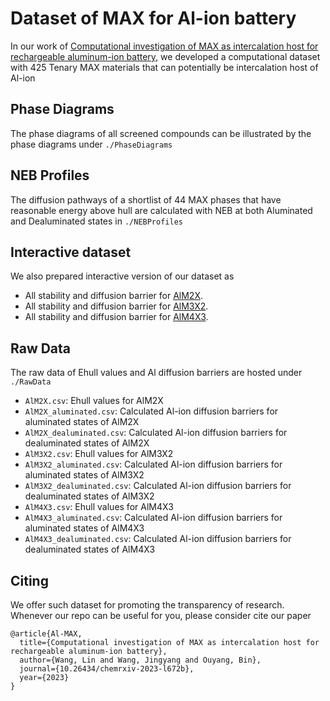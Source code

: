 # Dataset of MAX for Al-ion battery

In our work of [Computational investigation of MAX as intercalation host for rechargeable aluminum-ion battery](to_be_added), we 
developed a computational dataset with 425 Tenary MAX materials that can potentially be intercalation host of Al-ion

## Phase Diagrams
The phase diagrams of all screened compounds can be illustrated by the phase diagrams under `./PhaseDiagrams`

## NEB Profiles
The diffusion pathways of a shortlist of 44 MAX phases that have reasonable energy above hull are calculated with NEB 
at both Aluminated and Dealuminated states in `./NEBProfiles`

## Interactive dataset
We also prepared interactive version of our dataset as 
* All stability and diffusion barrier for [AlM2X](https://jeff-oakley.github.io/Al-MAX_data/heatmap_AlM2X.html).
* All stability and diffusion barrier for [AlM3X2](https://jeff-oakley.github.io/Al-MAX_data/heatmap_AlM3X2.html).
* All stability and diffusion barrier for [AlM4X3](https://jeff-oakley.github.io/Al-MAX_data/heatmap_AlM4X3.html).

## Raw Data
The raw data of Ehull values and Al diffusion barriers are hosted under `./RawData`
* `AlM2X.csv`: Ehull values for AlM2X
* `AlM2X_aluminated.csv`: Calculated Al-ion diffusion barriers for aluminated states of AlM2X
* `AlM2X_dealuminated.csv`: Calculated Al-ion diffusion barriers for dealuminated states of AlM2X
* `AlM3X2.csv`: Ehull values for AlM3X2
* `AlM3X2_aluminated.csv`: Calculated Al-ion diffusion barriers for aluminated states of AlM3X2
* `AlM3X2_dealuminated.csv`: Calculated Al-ion diffusion barriers for dealuminated states of AlM3X2
* `AlM4X3.csv`: Ehull values for AlM4X3
* `AlM4X3_aluminated.csv`: Calculated Al-ion diffusion barriers for aluminated states of AlM4X3
* `AlM4X3_dealuminated.csv`: Calculated Al-ion diffusion barriers for dealuminated states of AlM4X3

## Citing
We offer such dataset for promoting the transparency of research. Whenever our repo can be useful for you, 
please consider cite our paper
```
@article{Al-MAX,
  title={Computational investigation of MAX as intercalation host for rechargeable aluminum-ion battery},
  author={Wang, Lin and Wang, Jingyang and Ouyang, Bin},
  journal={10.26434/chemrxiv-2023-l672b},
  year={2023}
}
```
